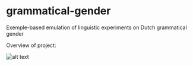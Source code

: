 # grammatical-gender
Exemple-based emulation of linguistic experiments on Dutch grammatical gender

Overview of project:

![alt text](https://github.com/wet-alveolar-plosive/grammatical-gender/blob/master/Exemplar_model_endterm_final_paper.png?raw=true "Project Overview")
